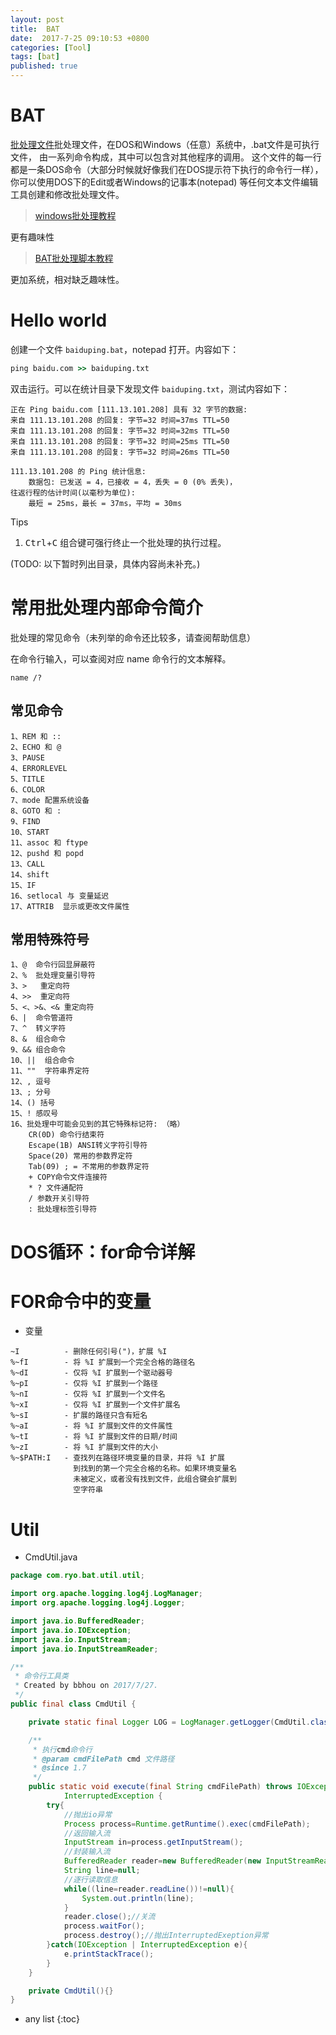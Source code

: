 ```yaml
---
layout: post
title:  BAT
date:  2017-7-25 09:10:53 +0800
categories: [Tool]
tags: [bat]
published: true
---
```


# BAT

[批处理文件](https://baike.baidu.com/item/bat/365230#viewPageContent)批处理文件，在DOS和Windows（任意）系统中，.bat文件是可执行文件，
由一系列命令构成，其中可以包含对其他程序的调用。
这个文件的每一行都是一条DOS命令（大部分时候就好像我们在DOS提示符下执行的命令行一样），你可以使用DOS下的Edit或者Windows的记事本(notepad)
等任何文本文件编辑工具创建和修改批处理文件。

> [windows批处理教程](http://blog.sina.com.cn/s/blog_4838b14301012g7n.html) 

更有趣味性

> [BAT批处理脚本教程](http://blog.csdn.net/tianzhaixing2013/article/details/51898875)

更加系统，相对缺乏趣味性。


# Hello world

创建一个文件 `baiduping.bat`，notepad 打开。内容如下：

```bat
ping baidu.com >> baiduping.txt
```

双击运行。可以在统计目录下发现文件 `baiduping.txt`，测试内容如下：

```
正在 Ping baidu.com [111.13.101.208] 具有 32 字节的数据:
来自 111.13.101.208 的回复: 字节=32 时间=37ms TTL=50
来自 111.13.101.208 的回复: 字节=32 时间=32ms TTL=50
来自 111.13.101.208 的回复: 字节=32 时间=25ms TTL=50
来自 111.13.101.208 的回复: 字节=32 时间=26ms TTL=50

111.13.101.208 的 Ping 统计信息:
    数据包: 已发送 = 4，已接收 = 4，丢失 = 0 (0% 丢失)，
往返行程的估计时间(以毫秒为单位):
    最短 = 25ms，最长 = 37ms，平均 = 30ms
```

<label class="label label-info">Tips</label>

1. <kbd>Ctrl</kbd>+<kbd>C</kbd> 组合键可强行终止一个批处理的执行过程。


(TODO: 以下暂时列出目录，具体内容尚未补充。)

# 常用批处理内部命令简介

批处理的常见命令（未列举的命令还比较多，请查阅帮助信息）

在命令行输入，可以查阅对应 name 命令行的文本解释。

```
name /?
```


## 常见命令

```
1、REM 和 ::
2、ECHO 和 @
3、PAUSE
4、ERRORLEVEL
5、TITLE
6、COLOR
7、mode 配置系统设备
8、GOTO 和 :
9、FIND
10、START
11、assoc 和 ftype
12、pushd 和 popd
13、CALL
14、shift
15、IF
16、setlocal 与 变量延迟
17、ATTRIB  显示或更改文件属性
```

## 常用特殊符号

```
1、@  命令行回显屏蔽符
2、%  批处理变量引导符
3、>   重定向符
4、>>  重定向符
5、<、>&、<& 重定向符
6、|  命令管道符
7、^  转义字符
8、&  组合命令
9、&& 组合命令
10、||  组合命令
11、""  字符串界定符
12、, 逗号
13、; 分号
14、() 括号
15、! 感叹号
16、批处理中可能会见到的其它特殊标记符: （略）
    CR(0D) 命令行结束符 
    Escape(1B) ANSI转义字符引导符 
    Space(20) 常用的参数界定符 
    Tab(09) ; = 不常用的参数界定符 
    + COPY命令文件连接符 
    * ? 文件通配符 
    / 参数开关引导符 
    : 批处理标签引导符 
```

# DOS循环：for命令详解



# FOR命令中的变量

- 变量

```
~I          - 删除任何引号(")，扩展 %I
%~fI        - 将 %I 扩展到一个完全合格的路径名
%~dI        - 仅将 %I 扩展到一个驱动器号
%~pI        - 仅将 %I 扩展到一个路径
%~nI        - 仅将 %I 扩展到一个文件名
%~xI        - 仅将 %I 扩展到一个文件扩展名
%~sI        - 扩展的路径只含有短名
%~aI        - 将 %I 扩展到文件的文件属性
%~tI        - 将 %I 扩展到文件的日期/时间
%~zI        - 将 %I 扩展到文件的大小
%~$PATH:I   - 查找列在路径环境变量的目录，并将 %I 扩展
              到找到的第一个完全合格的名称。如果环境变量名
              未被定义，或者没有找到文件，此组合键会扩展到
              空字符串
```


# Util

- CmdUtil.java

```java
package com.ryo.bat.util.util;

import org.apache.logging.log4j.LogManager;
import org.apache.logging.log4j.Logger;

import java.io.BufferedReader;
import java.io.IOException;
import java.io.InputStream;
import java.io.InputStreamReader;

/**
 * 命令行工具类
 * Created by bbhou on 2017/7/27.
 */
public final class CmdUtil {

    private static final Logger LOG = LogManager.getLogger(CmdUtil.class);

    /**
     * 执行cmd命令行
     * @param cmdFilePath cmd 文件路径
     * @since 1.7
     */
    public static void execute(final String cmdFilePath) throws IOException,
            InterruptedException {
        try{
            //抛出io异常
            Process process=Runtime.getRuntime().exec(cmdFilePath);
            //返回输入流
            InputStream in=process.getInputStream();
            //封装输入流
            BufferedReader reader=new BufferedReader(new InputStreamReader(in));
            String line=null;
            //逐行读取信息
            while((line=reader.readLine())!=null){
                System.out.println(line);
            }
            reader.close();//关流
            process.waitFor();
            process.destroy();//抛出InterruptedExeption异常
        }catch(IOException | InterruptedException e){
            e.printStackTrace();
        }
    }

    private CmdUtil(){}
}
```



* any list
{:toc}